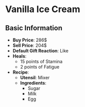 # Vanilla Ice Cream

## Basic Information

- **Buy Price**: 286$
- **Sell Price**: 204$
- **Default Gift Reaction**: Like
- **Heals**:
  - 15 points of Stamina
  - 2 points of Fatigue
- **Recipe**:
  - **Utensil**: Mixer
  - **Ingredients**:
    - Sugar
    - Milk
    - Egg